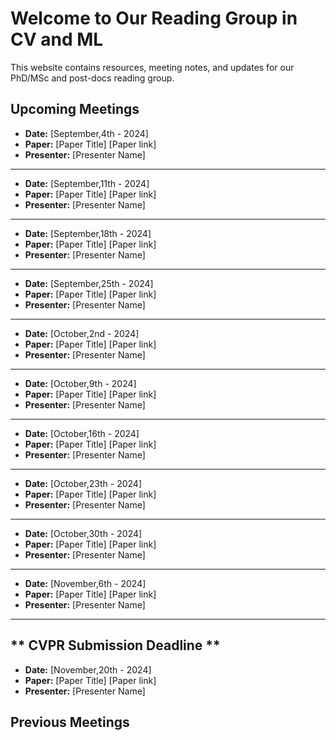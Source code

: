 # Welcome to Our Reading Group in CV and ML

This website contains resources, meeting notes, and updates for our PhD/MSc and post-docs reading group.

## Upcoming Meetings

- **Date:** [September,4th - 2024]
- **Paper:** [Paper Title] [Paper link]
- **Presenter:** [Presenter Name]
----------------------------------
- **Date:** [September,11th - 2024]
- **Paper:** [Paper Title] [Paper link]
- **Presenter:** [Presenter Name]
----------------------------------
- **Date:** [September,18th - 2024]
- **Paper:** [Paper Title] [Paper link]
- **Presenter:** [Presenter Name]
----------------------------------
- **Date:** [September,25th - 2024]
- **Paper:** [Paper Title] [Paper link]
- **Presenter:** [Presenter Name]
----------------------------------
- **Date:** [October,2nd - 2024]
- **Paper:** [Paper Title] [Paper link]
- **Presenter:** [Presenter Name]
----------------------------------
- **Date:** [October,9th - 2024]
- **Paper:** [Paper Title] [Paper link]
- **Presenter:** [Presenter Name]
----------------------------------
- **Date:** [October,16th - 2024]
- **Paper:** [Paper Title] [Paper link]
- **Presenter:** [Presenter Name]
----------------------------------
- **Date:** [October,23th - 2024]
- **Paper:** [Paper Title] [Paper link]
- **Presenter:** [Presenter Name]
----------------------------------
- **Date:** [October,30th - 2024]
- **Paper:** [Paper Title] [Paper link]
- **Presenter:** [Presenter Name]
 ---------------------------------- 
- **Date:** [November,6th - 2024]
- **Paper:** [Paper Title] [Paper link]
- **Presenter:** [Presenter Name]
----------------------------------
** CVPR Submission Deadline **
----------------------------------
- **Date:** [November,20th - 2024]
- **Paper:** [Paper Title] [Paper link]
- **Presenter:** [Presenter Name]

## Previous Meetings
